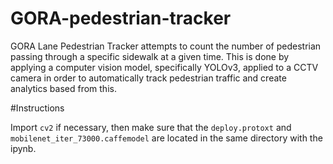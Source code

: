 # GORA-pedestrian-tracker

GORA Lane Pedestrian Tracker attempts to count the number of pedestrian passing through a specific sidewalk at a given time. This is done by applying a computer vision model, specifically YOLOv3, applied to a CCTV camera in order to automatically track pedestrian traffic and create analytics based from this.

#Instructions

Import `cv2` if necessary, then make sure that the `deploy.protoxt` and `mobilenet_iter_73000.caffemodel` are located in the same directory with the ipynb. 
